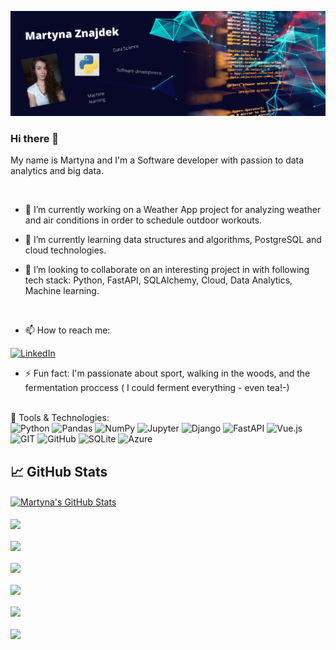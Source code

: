 [![Header](https://github.com/CodingBee77/CodingBee77/blob/main/Martyna%20Znajdek.png "Header")](https://some-url.dev/)


### Hi there 👋

My name is Martyna and I'm a Software developer with passion to data analytics and big data.

<br />

- 🔭 I’m currently working on a Weather App project for analyzing weather and air conditions in order to schedule outdoor workouts.

- 🌱 I’m currently learning data structures and algorithms, PostgreSQL and cloud technologies.

- 👯 I’m looking to collaborate on an interesting project in with following tech stack: Python, FastAPI, SQLAlchemy, Cloud, Data Analytics, Machine learning.

<br />

- 📫 How to reach me:


[<img alt="LinkedIn" src="https://img.shields.io/badge/linkedin%20-%230077B5.svg?&style=for-the-badge&logo=linkedin&logoColor=white"/>](https://www.linkedin.com/in/martyna-znajdek-a63084137/)


- ⚡ Fun fact: I'm passionate about sport, walking in the woods, and the fermentation proccess ( I could ferment everything - even tea!-)



<br />
🔧 Tools & Technologies:
<br />


<img alt="Python" src="https://img.shields.io/badge/python-3670A0?style=for-the-badge&logo=python&logoColor=ffdd54"/>


<img alt="Pandas" src="https://img.shields.io/badge/pandas%20-%23150458.svg?&style=for-the-badge&logo=pandas&logoColor=white" />


<img alt="NumPy" src="https://img.shields.io/badge/numpy%20-%23013243.svg?&style=for-the-badge&logo=numpy&logoColor=white" />


<img alt="Jupyter" src="https://img.shields.io/badge/Jupyter%20-%23F37626.svg?&style=for-the-badge&logo=Jupyter&logoColor=white" />


<img alt="Django" src="https://img.shields.io/badge/django%20-%23092E20.svg?&style=for-the-badge&logo=django&logoColor=white"/>


<img alt="FastAPI" src="https://img.shields.io/badge/FastAPI-005571?style=for-the-badge&logo=fastapi"/>


<img alt="Vue.js" src="https://img.shields.io/badge/vuejs-%2335495e.svg?style=for-the-badge&logo=vuedotjs&logoColor=%234FC08D"/>


<img alt="GIT" src="https://img.shields.io/badge/git-%23F05033.svg?style=for-the-badge&logo=git&logoColor=white"/>


<img alt="GitHub" src="https://img.shields.io/badge/github%20-%23121011.svg?&style=for-the-badge&logo=github&logoColor=white"/>


<img alt="SQLite" src ="https://img.shields.io/badge/sqlite-%2307405e.svg?&style=for-the-badge&logo=sqlite&logoColor=white"/>


<img alt="Azure" src ="https://img.shields.io/badge/azure-%230072C6.svg?style=for-the-badge&logo=azure-devops&logoColor=white"/>


<br />

## &#x1f4c8; GitHub Stats

<!--<a href="https://github.com/CodingBee77">
  <img align="center" src="https://github-readme-stats.vercel.app/api/top-langs/?username=CodingBee77&hide=java,html&title_color=ffffff&text_color=c9cacc&icon_color=2bbc8a&bg_color=1d1f21" />
</a>
-->

<a href="https://github.com/CodingBee77">
  <img align="center" src="https://github-readme-stats.vercel.app/api?username=CodingBee77&show_icons=true&line_height=27&count_private=true&title_color=ffffff&text_color=c9cacc&icon_color=2bbc8a&bg_color=1d1f21" alt="Martyna's GitHub Stats" />
</a>

<br />
<br />


<a href="https://github.com/CodingBee77/FastAPI_docker">
  <img align="center" src="https://github-readme-stats.vercel.app/api/pin/?username=CodingBee77&repo=FastAPI_docker&title_color=ffffff&text_color=c9cacc&icon_color=2bbc8a&bg_color=1d1f21" />
</a>    

<br />
<br />

<a href="https://github.com/CodingBee77/Air_quality_app_v2">
  <img align="center" src="https://github-readme-stats.vercel.app/api/pin/?username=CodingBee77&repo=Air_quality_app_v2&title_color=ffffff&text_color=c9cacc&icon_color=2bbc8a&bg_color=1d1f21" />
</a>    

<br />
<br />

<a href="https://github.com/CodingBee77/Dependency-injection-app">
  <img align="center" src="https://github-readme-stats.vercel.app/api/pin/?username=CodingBee77&repo=Dependency-injection-app&title_color=ffffff&text_color=c9cacc&icon_color=2bbc8a&bg_color=1d1f21" />
</a>  

<br />
<br />

<a href="https://github.com/CodingBee77/Data_Science_Projects">
  <img align="center" src="https://github-readme-stats.vercel.app/api/pin/?username=CodingBee77&repo=Data_Science_Projects&title_color=ffffff&text_color=c9cacc&icon_color=2bbc8a&bg_color=1d1f21" />
</a>    

<br />
<br />

<a href="https://github.com/CodingBee77/SQLAlchemy_workbook">
  <img align="center" src="https://github-readme-stats.vercel.app/api/pin/?username=CodingBee77&repo=SQLAlchemy_workbook&title_color=ffffff&text_color=c9cacc&icon_color=2bbc8a&bg_color=1d1f21" />
</a> 

<br />
<br />

<a href="https://github.com/CodingBee77/Movie-watchlist">
  <img align="center" src="https://github-readme-stats.vercel.app/api/pin/?username=CodingBee77&repo=Movie-watchlist&title_color=ffffff&text_color=c9cacc&icon_color=2bbc8a&bg_color=1d1f21" />
</a> 
